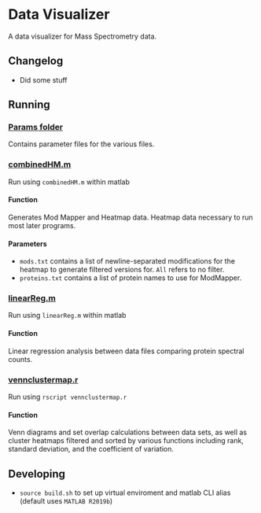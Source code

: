# Data Visualizer

A data visualizer for Mass Spectrometry data.

## Changelog

* Did some stuff

## Running

### [Params folder](Params)

Contains parameter files for the various files.

### [combinedHM.m](combinedHM.m)

Run using `combinedHM.m` within matlab

#### Function

Generates Mod Mapper and Heatmap data. Heatmap data necessary to run most later programs.

#### Parameters

 * `mods.txt` contains a list of newline-separated modifications for the heatmap to generate filtered versions for. `All` refers to no filter.
 * `proteins.txt` contains a list of protein names to use for ModMapper.

### [linearReg.m](linearReg.m)

Run using `linearReg.m` within matlab

#### Function

Linear regression analysis between data files comparing protein spectral counts.

### [vennclustermap.r](vennclustermap.r)

Run using `rscript vennclustermap.r`

#### Function

Venn diagrams and set overlap calculations between data sets, as well as cluster heatmaps filtered and sorted by various functions including rank, standard deviation, and the coefficient of variation.

## Developing
 * `source build.sh` to set up virtual enviroment and matlab CLI alias (default uses `MATLAB R2019b`)
